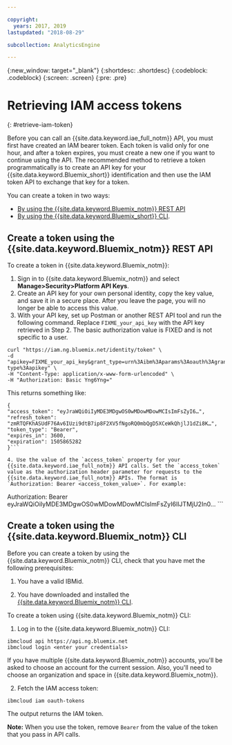 ```yaml
---

copyright:
  years: 2017, 2019
lastupdated: "2018-08-29"

subcollection: AnalyticsEngine

---
```


<!-- Attribute definitions -->
{:new_window: target="_blank"}
{:shortdesc: .shortdesc}
{:codeblock: .codeblock}
{:screen: .screen}
{:pre: .pre}

# Retrieving IAM access tokens
{: #retrieve-iam-token}

Before you can call an {{site.data.keyword.iae_full_notm}} API, you must first have created an IAM bearer token. Each token is valid only for one hour, and after a token expires, you must create a new one if you want to continue using the API. The recommended method to retrieve a token programmatically is to create an API key for your {{site.data.keyword.Bluemix_short}} identification and then use the IAM token API to exchange that key for a token.

You can create a token in two ways:

- [By using the {{site.data.keyword.Bluemix_notm}} REST API](#create-a-token-using-the-ibm-cloud-rest-api)
- [By using the {{site.data.keyword.Bluemix_short}} CLI](#create-a-token-using-the-ibm-cloud-cli).


## Create a token using the {{site.data.keyword.Bluemix_notm}} REST API

To create a token in {{site.data.keyword.Bluemix_notm}}:

1. Sign in to {{site.data.keyword.Bluemix_notm}} and select **Manage>Security>Platform API Keys**.
2. Create an API key for your own personal identity, copy the key value, and save it in a secure place. After you leave the page, you will no longer be able to access this value.
3. With your API key, set up Postman or another REST API tool and run the following command. Replace `FIXME_your_api_key` with the API key retrieved in Step 2. The basic authorization value is FIXED and is not specific to a user.

 ```
curl "https://iam.ng.bluemix.net/identity/token" \
-d "apikey=FIXME_your_api_key&grant_type=urn%3Aibm%3Aparams%3Aoauth%3Agrant-type%3Aapikey" \
-H "Content-Type: application/x-www-form-urlencoded" \
-H "Authorization: Basic Yng6Yng="
```
This returns something like:
```
{
"access_token": "eyJraWQiOiIyMDE3MDgwOS0wMDowMDowMCIsImFsZyI6…",
"refresh_token": "zmRTQFKhASUdF76Av6IUzi9dtB7ip8F2XV5fNgoRQ0mbQgD5XCeWkQhjlJ1dZi8K…",
"token_type": "Bearer",
"expires_in": 3600,
"expiration": 1505865282
}```

4. Use the value of the `access_token` property for your {{site.data.keyword.iae_full_notm}} API calls. Set the `access_token`  value as the authorization header parameter for requests to the {{site.data.keyword.iae_full_notm}} APIs. The format is `Authorization: Bearer <access_token_value>`. For example:
```
Authorization: Bearer eyJraWQiOiIyMDE3MDgwOS0wMDowMDowMCIsImFsZyI6IlJTMjU2In0... ```

## Create a token using the {{site.data.keyword.Bluemix_notm}} CLI

Before you can create a token by using the {{site.data.keyword.Bluemix_notm}} CLI, check that you have met the following prerequisites:

1. You have a valid IBMid.

2. You have downloaded and installed the [{{site.data.keyword.Bluemix_notm}} CLI](docs/cli?topic=cloud-cli-install-ibmcloud-cli).

To create a token using {{site.data.keyword.Bluemix_notm}} CLI:

1. Log in to the {{site.data.keyword.Bluemix_notm}} CLI:

 ```
 ibmcloud api https://api.ng.bluemix.net
 ibmcloud login <enter your credentials>
 ```
 If you have multiple {{site.data.keyword.Bluemix_notm}} accounts, you'll be asked to choose an account for the current session. Also, you'll need to choose an organization and space in {{site.data.keyword.Bluemix_notm}}.

2. Fetch the IAM access token:
```
ibmcloud iam oauth-tokens
```
 The output returns the IAM token.

 **Note:** When you use the token, remove `Bearer` from the value of the token that you pass in API calls.
